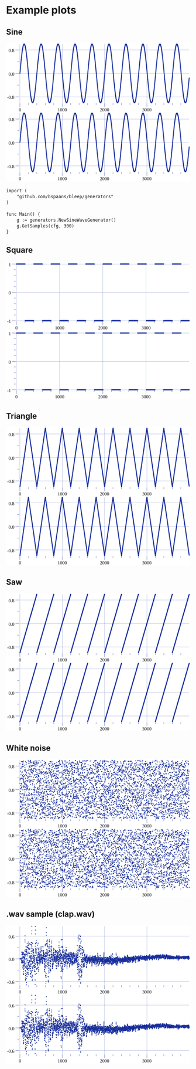 # Example plots

## Sine 

![Sine wave](./sine.png)

```
import (
    "github.com/bspaans/bleep/generators"
)

func Main() {
    g := generators.NewSineWaveGenerator()
    g.GetSamples(cfg, 300)
}

```

## Square 

![Square wave](./square.png)

## Triangle 

![Triangle wave](./triangle.png)

## Saw 

![Saw wave](./saw.png)

## White noise 

![White noise](./white_noise.png)

## .wav sample (clap.wav)

![.wav sample](./wav.png)
